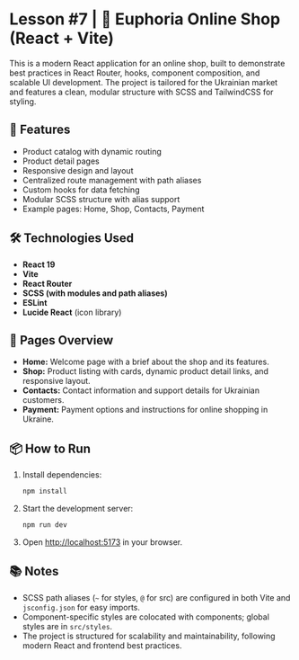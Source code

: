 # Lesson #7 | 🛒 Euphoria Online Shop (React + Vite)

This is a modern React application for an online shop, built to demonstrate best practices in React Router, hooks, component composition, and scalable UI development. The project is tailored for the Ukrainian market and features a clean, modular structure with SCSS and TailwindCSS for styling.

## 🚀 Features

- Product catalog with dynamic routing
- Product detail pages
- Responsive design and layout
- Centralized route management with path aliases
- Custom hooks for data fetching
- Modular SCSS structure with alias support
- Example pages: Home, Shop, Contacts, Payment

## 🛠 Technologies Used

- **React 19**
- **Vite**
- **React Router**
- **SCSS (with modules and path aliases)**
- **ESLint**
- **Lucide React** (icon library)

## 📄 Pages Overview

- **Home:** Welcome page with a brief about the shop and its features.
- **Shop:** Product listing with cards, dynamic product detail links, and responsive layout.
- **Contacts:** Contact information and support details for Ukrainian customers.
- **Payment:** Payment options and instructions for online shopping in Ukraine.

## 📦 How to Run

1. Install dependencies:
   ```bash
   npm install
   ```
2. Start the development server:
   ```bash
   npm run dev
   ```
3. Open [http://localhost:5173](http://localhost:5173) in your browser.

## 📚 Notes

- SCSS path aliases (`~` for styles, `@` for src) are configured in both Vite and `jsconfig.json` for easy imports.
- Component-specific styles are colocated with components; global styles are in `src/styles`.
- The project is structured for scalability and maintainability, following modern React and frontend best practices.
